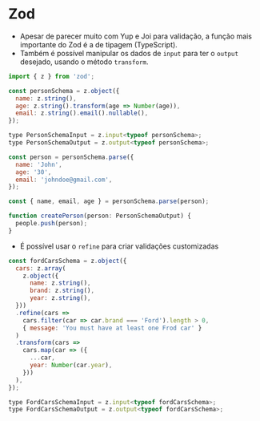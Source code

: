 # Zod

- Apesar de parecer muito com Yup e Joi para validação, a função mais importante do Zod é a de tipagem (TypeScript).
- Também é possível manipular os dados de `input` para ter o `output` desejado, usando o método `transform`.

~~~js
import { z } from 'zod';

const personSchema = z.object({
  name: z.string(),
  age: z.string().transform(age => Number(age)),
  email: z.string().email().nullable(),
});

type PersonSchemaInput = z.input<typeof personSchema>;
type PersonSchemaOutput = z.output<typeof personSchema>;

const person = personSchema.parse({
  name: 'John',
  age: '30',
  email: 'johndoe@gmail.com',
});

const { name, email, age } = personSchema.parse(person);

function createPerson(person: PersonSchemaOutput) {
  people.push(person);
}
~~~

- É possível usar o `refine` para criar validações customizadas

~~~js
const fordCarsSchema = z.object({
  cars: z.array(
    z.object({
      name: z.string(),
      brand: z.string(),
      year: z.string(),
  }))
  .refine(cars => 
    cars.filter(car => car.brand === 'Ford').length > 0,
    { message: 'You must have at least one Frod car' }
  )
  .transform(cars => 
    cars.map(car => ({
      ...car,
      year: Number(car.year),
    }))
  ),
});

type FordCarsSchemaInput = z.input<typeof fordCarsSchema>;
type FordCarsSchemaOutput = z.output<typeof fordCarsSchema>;
~~~
